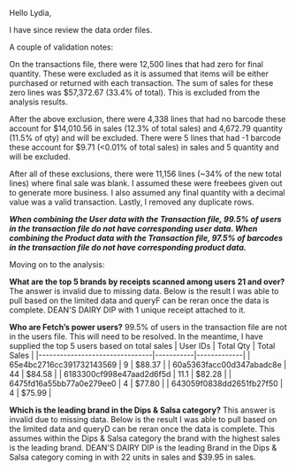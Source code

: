 Hello Lydia,

I have since review the data order files. 

A couple of validation notes:

On the transactions file, there were 12,500 lines that had zero for final quantity.
These were excluded as it is assumed that items will be either purchased or returned with each transaction.
The sum of sales for these zero lines was $57,372.67 (33.4% of total). This is excluded from the analysis results.

After the above exclusion, there were 4,338 lines that had no barcode these account for $14,010.56 in sales (12.3% of total sales) and 4,672.79 quantity (11.5% of qty) and will be excluded.
There were 5 lines that had -1 barcode these account for $9.71 (<0.01% of total sales) in sales and 5 quantity and will be excluded.

After all of these exclusions, there were 11,156 lines (~34% of the new total lines) where final sale was blank. 
I assumed these were freebees given out to generate more business. 
I also assumed any final quantity with a decimal value was a valid transaction. 
Lastly, I removed any duplicate rows.

***When combining the User data with the Transaction file, 99.5% of users in the transaction file do not have corresponding user data.
When combining the Product data with the Transaction file, 97.5% of barcodes in the transaction file do not have corresponding product data.***


Moving on to the analysis:

**What are the top 5 brands by receipts scanned among users 21 and over?**
The answer is invalid due to missing data. Below is the result I was able to pull based on the limited data and queryF can be reran once the data is complete.
DEAN'S DAIRY DIP with 1 unique receipt attached to it.


**Who are Fetch’s power users?**
99.5% of users in the transaction file are not in the users file. This will need to be resolved.
In the meantime, I have supplied the top 5 users based on total sales
| User IDs                        | Total Qty | Total Sales |
|--------------------------------|-----------|-------------|
| 65e4bc2716cc391732143569       | 9         | $88.37       |
| 60a5363facc00d347abadc8e       | 44        | $84.58       |
| 6183300cf998e47aad2d6f5d       | 11.1      | $82.28       |
| 6475fd16a55bb77a0e279ee0       | 4         | $77.80       |
| 643059f0838dd2651fb27f50       | 4         | $75.99       |

**Which is the leading brand in the Dips & Salsa category?**
This answer is invalid due to missing data. Below is the result I was able to pull based on the limited data and queryD can be reran once the data is complete.
This assumes within the Dips & Salsa category the brand with the highest sales is the leading brand.
DEAN'S DAIRY DIP is the leading Brand in the Dips & Salsa category coming in with 22 units in sales and $39.95 in sales.


